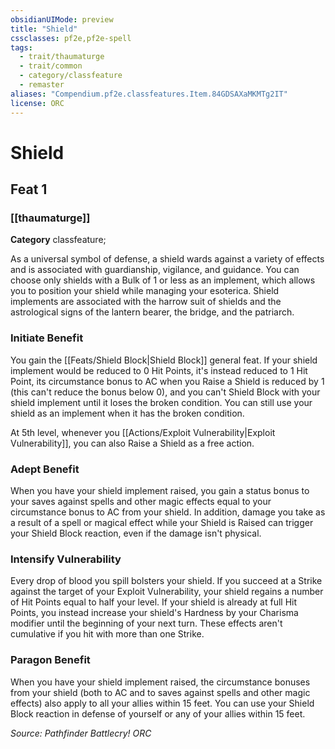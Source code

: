 ```yaml
---
obsidianUIMode: preview
title: "Shield"
cssclasses: pf2e,pf2e-spell
tags:
  - trait/thaumaturge
  - trait/common
  - category/classfeature
  - remaster
aliases: "Compendium.pf2e.classfeatures.Item.84GDSAXaMKMTg2IT"
license: ORC
---
```

# Shield
## Feat 1
### [[thaumaturge]]

**Category** classfeature; 




As a universal symbol of defense, a shield wards against a variety of effects and is associated with guardianship, vigilance, and guidance. You can choose only shields with a Bulk of 1 or less as an implement, which allows you to position your shield while managing your esoterica. Shield implements are associated with the harrow suit of shields and the astrological signs of the lantern bearer, the bridge, and the patriarch.

### **Initiate Benefit**

You gain the [[Feats/Shield Block|Shield Block]] general feat. If your shield implement would be reduced to 0 Hit Points, it's instead reduced to 1 Hit Point, its circumstance bonus to AC when you Raise a Shield is reduced by 1 (this can't reduce the bonus below 0), and you can't Shield Block with your shield implement until it loses the broken condition. You can still use your shield as an implement when it has the broken condition.

At 5th level, whenever you [[Actions/Exploit Vulnerability|Exploit Vulnerability]], you can also Raise a Shield as a free action.

### **Adept Benefit**

When you have your shield implement raised, you gain a status bonus to your saves against spells and other magic effects equal to your circumstance bonus to AC from your shield. In addition, damage you take as a result of a spell or magical effect while your Shield is Raised can trigger your Shield Block reaction, even if the damage isn't physical.

### **Intensify Vulnerability**

Every drop of blood you spill bolsters your shield. If you succeed at a Strike against the target of your Exploit Vulnerability, your shield regains a number of Hit Points equal to half your level. If your shield is already at full Hit Points, you instead increase your shield's Hardness by your Charisma modifier until the beginning of your next turn. These effects aren't cumulative if you hit with more than one Strike.

### **Paragon Benefit**

When you have your shield implement raised, the circumstance bonuses from your shield (both to AC and to saves against spells and other magic effects) also apply to all your allies within 15 feet. You can use your Shield Block reaction in defense of yourself or any of your allies within 15 feet.

*Source: Pathfinder Battlecry!*
*ORC*